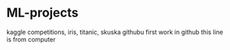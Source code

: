 # ML-projects
kaggle competitions, iris, titanic,
skuska githubu
first work in github
this line is from computer